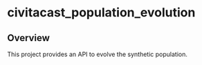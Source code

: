 # civitacast_population_evolution

## Overview

This project provides an API to evolve the synthetic population.